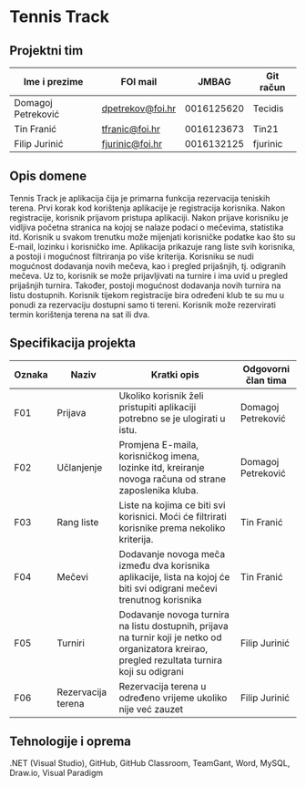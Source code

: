 # Tennis Track

## Projektni tim
Ime i prezime | FOI mail | JMBAG | Git račun
------ | ----- | ----------- | -------------------
Domagoj Petreković | dpetrekov@foi.hr | 0016125620 | Tecidis
Tin Franić | tfranic@foi.hr | 0016123673 | Tin21
Filip Jurinić | fjurinic@foi.hr | 0016132125 | fjurinic

## Opis domene
Tennis Track je aplikacija čija je primarna funkcija rezervacija teniskih terena. Prvi korak kod korištenja aplikacije je registracija korisnika. Nakon registracije, korisnik prijavom pristupa aplikaciji. Nakon prijave korisniku je vidljiva početna stranica na kojoj se nalaze podaci o mečevima, statistika itd. Korisnik u svakom trenutku može mijenjati korisničke podatke kao što su E-mail, lozinku i korisničko ime. Aplikacija prikazuje rang liste svih korisnika, a postoji i mogućnost filtriranja po više kriterija. Korisniku se nudi mogućnost dodavanja novih mečeva, kao i pregled prijašnjih, tj. odigranih mečeva. Uz to, korisnik se može prijavljivati na turnire i ima uvid u pregled prijašnjih turnira. Također, postoji mogućnost dodavanja novih turnira na listu dostupnih. Korisnik tijekom registracije bira određeni klub te su mu u ponudi za rezervaciju dostupni samo ti tereni. Korisnik može rezervirati termin korištenja terena na sat ili dva. 
 
## Specifikacija projekta

Oznaka | Naziv | Kratki opis | Odgovorni član tima
------ | ----- | ----------- | -------------------
F01 | Prijava | Ukoliko korisnik želi pristupiti aplikaciji potrebno se je ulogirati u istu. | Domagoj Petreković
F02 | Učlanjenje | Promjena E-maila, korisničkog imena, lozinke itd, kreiranje novoga računa od strane zaposlenika kluba. | Domagoj Petreković
F03 | Rang liste | Liste na kojima ce biti svi korisnici. Moći će filtrirati korisnike prema nekoliko kriterija. | Tin Franić
F04 | Mečevi | Dodavanje novoga meča između dva korisnika aplikacije, lista na kojoj će biti svi odigrani mečevi trenutnog korisnika  | Tin Franić
F05 | Turniri | Dodavanje novoga turnira na listu dostupnih, prijava na turnir koji je netko od organizatora kreirao, pregled rezultata turnira koji su odigrani | Filip Jurinić
F06 | Rezervacija terena | Rezervacija terena u određeno vrijeme ukoliko nije već zauzet | Filip Jurinić


## Tehnologije i oprema
.NET (Visual Studio), GitHub, GitHub Classroom, TeamGant, Word, MySQL, Draw.io, Visual Paradigm
